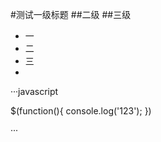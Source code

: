 #测试一级标题
##二级
##三级

*	一
*   二
*   三
*   

···javascript

$(function(){
  console.log('123');
})

···

